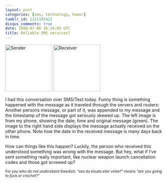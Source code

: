 ```yaml
---
layout: post
categories: [sms, technology, humor]
tumblr_id: 1121195422
disqus_comments: true
date: 2008-07-06 16:24:03 UTC
title: Reliable SMS services?
---
```


<a href='/attachments/2008/07/2008-07-06_17-47-04.jpg'><img src="/attachments/2008/07/2008-07-06_17-47-04-150x150.jpg" alt="Sender" width="150" height="150" class="alignnone size-thumbnail wp-image-516" /></a> <a href='/attachments/2008/07/2008-07-06_17-21-32.jpg'><img src="/attachments/2008/07/2008-07-06_17-21-32-150x150.jpg" alt="Receiver" width="150" height="150" class="alignnone size-thumbnail wp-image-517" /></a>

I had this conversation over SMS/Text today. Funny thing is something happened with the message as it traveled through the servers and routers: Another persons message, or part of it, was appended to my message and the timestamp of the message got seriously skewed up. The left image is from my phone, showing the date, time and original message (green). The image to the right hand side displays the message actually received on the other phone. Note how the date in the received message is many days back in time.

How can things like this happen? Luckily, the person who received this understood something was wrong with the message. But hey, what if I've sent something really important, like nuclear weapon launch cancellation codes and those got screwed up?

<em><small>For you who do not understand Swedish; "ska du knulla eller virka?" means "are you going to fuck or crochet?"</small></em>

